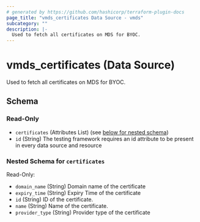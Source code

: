 ```yaml
---
# generated by https://github.com/hashicorp/terraform-plugin-docs
page_title: "vmds_certificates Data Source - vmds"
subcategory: ""
description: |-
  Used to fetch all certificates on MDS for BYOC.
---
```


# vmds_certificates (Data Source)

Used to fetch all certificates on MDS for BYOC.



<!-- schema generated by tfplugindocs -->
## Schema

### Read-Only

- `certificates` (Attributes List) (see [below for nested schema](#nestedatt--certificates))
- `id` (String) The testing framework requires an id attribute to be present in every data source and resource

<a id="nestedatt--certificates"></a>
### Nested Schema for `certificates`

Read-Only:

- `domain_name` (String) Domain name of the certificate
- `expiry_time` (String) Expiry Time of the certificate
- `id` (String) ID of the certificate.
- `name` (String) Name of the certificate.
- `provider_type` (String) Provider type of the certificate


